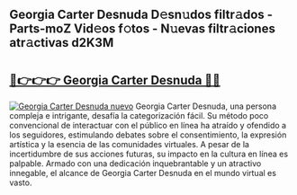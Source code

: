 ## Georgia Carter Desnuda D𝚎sn𝚞dos filtr𝚊dos - Parts-moZ Vid𝚎os f𝚘tos - N𝚞evas filtr𝚊ciones atr𝚊ctivas d2K3M

# <h2><a href="http://mbaeei.tromn.icu/?c=Georgia+Carter+Desnuda">🔗👉👉👉 Georgia Carter Desnuda 🔗🔗</a></h2>

[![Georgia Carter Desnuda nuevo](https://i.imgur.com/pEAQMta.gif)](http://mbaeei.tromn.icu/?c=Georgia+Carter+Desnuda)
Georgia Carter Desnuda, una persona compleja e intrigante, desafía la categorización fácil. Su método poco convencional de interactuar con el público en línea ha atraído y ofendido a los seguidores, estimulando debates sobre el consentimiento, la expresión artística y la esencia de las comunidades virtuales. A pesar de la incertidumbre de sus acciones futuras, su impacto en la cultura en línea es palpable. Armado con una dedicación inquebrantable y un atractivo innegable, el alcance de Georgia Carter Desnuda en el mundo virtual es vasto.
